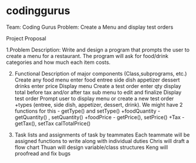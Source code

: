 # codinggurus
Team: Coding Gurus
Problem: Create a Menu and display test orders

Project Proposal

1.Problem Description: Write and design a program that prompts the user to create a menu for a restaurant. The program will ask for food/drink categories and how much each item costs. 

2. Functional Description of major components (Class,subprograms, etc.)
Create any food menu
	enter food
		entree
		side dish
		appetizer
		dessert
		drinks
	enter price
Display menu
Create a test order
enter qty
	display total before tax and/or after tax
	sub menu to edit and finalize
Display test order
Prompt user to display menu or create a new test order
+types (entree, side dish, appetizer, dessert, drink). We might have 2 functions for this - getType() and setType()
+foodQuantity - getQuantity() , setQuantity()
+foodPrice - getPrice(), setPrice()
+Tax - getTax(), setTax 
 calTotalPrice()

3. Task lists and assignments of task by teammates
Each teammate will be assigned functions to write along with individual duties
Chris will draft a flow chart
Thuan will design variable/class structures
Keng will proofread and fix bugs



